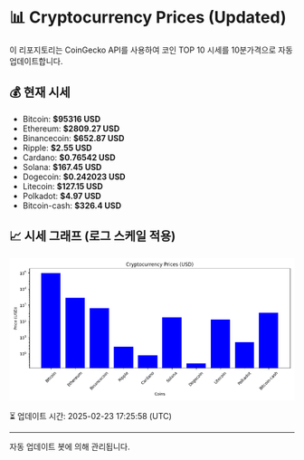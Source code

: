 
# 📊 Cryptocurrency Prices (Updated)

이 리포지토리는 CoinGecko API를 사용하여 코인 TOP 10 시세를 10분가격으로 자동 업데이트합니다.

## 💰 현재 시세
- Bitcoin: **$95316 USD**
- Ethereum: **$2809.27 USD**
- Binancecoin: **$652.87 USD**
- Ripple: **$2.55 USD**
- Cardano: **$0.76542 USD**
- Solana: **$167.45 USD**
- Dogecoin: **$0.242023 USD**
- Litecoin: **$127.15 USD**
- Polkadot: **$4.97 USD**
- Bitcoin-cash: **$326.4 USD**

## 📈 시세 그래프 (로그 스케일 적용)
![Crypto Prices](crypto_prices.png)

⏳ 업데이트 시간: 2025-02-23 17:25:58 (UTC)

---
자동 업데이트 봇에 의해 관리됩니다.
